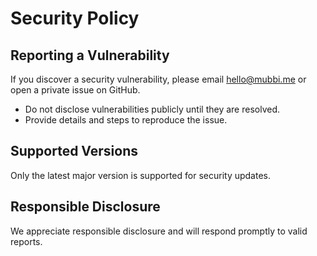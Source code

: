 # Security Policy

## Reporting a Vulnerability
If you discover a security vulnerability, please email hello@mubbi.me or open a private issue on GitHub.

- Do not disclose vulnerabilities publicly until they are resolved.
- Provide details and steps to reproduce the issue.

## Supported Versions
Only the latest major version is supported for security updates.

## Responsible Disclosure
We appreciate responsible disclosure and will respond promptly to valid reports.
